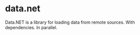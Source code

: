data.net
========

Data.NET is a library for loading data from remote sources. With dependencies. In parallel.
